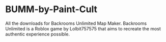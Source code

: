 # BUMM-by-Paint-Cult
All the downloads for Backrooms Unlimited Map Maker. Backrooms Unlimited is a Roblox game by Lolbit757575 that aims to recreate the most authentic experience possible.
